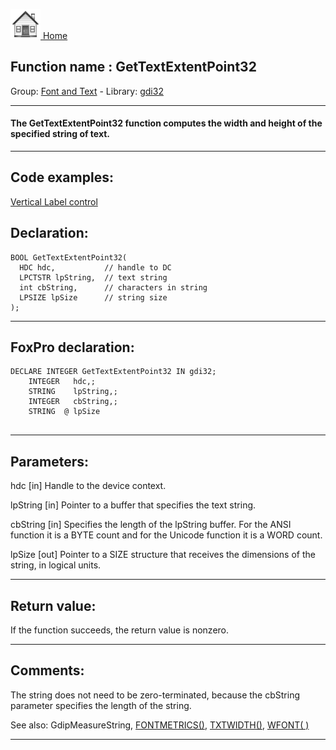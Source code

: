 [<img src="../../images/home.png"> Home ](https://github.com/VFPX/Win32API)  

## Function name : GetTextExtentPoint32
Group: [Font and Text](../../functions_group.md#Font_and_Text)  -  Library: [gdi32](../../../libraries.md#gdi32)  
***  


#### The GetTextExtentPoint32 function computes the width and height of the specified string of text.
***  


## Code examples:
[Vertical Label control](../../samples/sample_398.md)  

## Declaration:
```foxpro  
BOOL GetTextExtentPoint32(
  HDC hdc,           // handle to DC
  LPCTSTR lpString,  // text string
  int cbString,      // characters in string
  LPSIZE lpSize      // string size
);  
```  
***  


## FoxPro declaration:
```foxpro  
DECLARE INTEGER GetTextExtentPoint32 IN gdi32;
	INTEGER   hdc,;
	STRING    lpString,;
	INTEGER   cbString,;
	STRING  @ lpSize
  
```  
***  


## Parameters:
hdc 
[in] Handle to the device context. 

lpString 
[in] Pointer to a buffer that specifies the text string.

cbString 
[in] Specifies the length of the lpString buffer. For the ANSI function it is a BYTE count and for the Unicode function it is a WORD count.

lpSize 
[out] Pointer to a SIZE structure that receives the dimensions of the string, in logical units.  
***  


## Return value:
If the function succeeds, the return value is nonzero.  
***  


## Comments:
The string does not need to be zero-terminated, because the cbString parameter specifies the length of the string.  
  
See also: GdipMeasureString, <a href="http://msdn2.microsoft.com/en-us/library/fhfdf28k(VS.80).aspx">FONTMETRICS()</a>, <a href="http://msdn2.microsoft.com/en-us/library/a93d7wy7(VS.80).aspx">TXTWIDTH()</a>, <a href="http://msdn2.microsoft.com/en-us/library/bx88s7fs(VS.80).aspx">WFONT( )</a>  
  
***  

